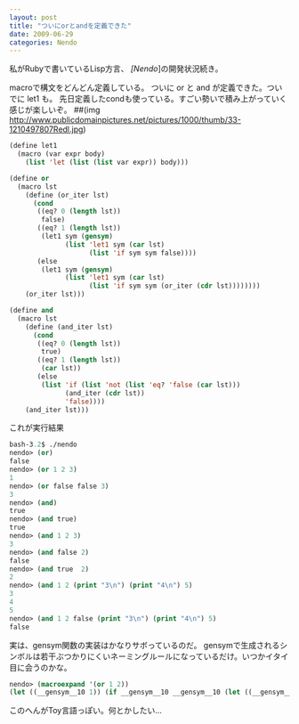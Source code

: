 ```yaml
---
layout: post
title: "ついにorとandを定義できた"
date: 2009-06-29
categories: Nendo
---
```

私がRubyで書いているLisp方言、 *[Nendo*]の開発状況続き。

macroで構文をどんどん定義している。
ついに or と and が定義できた。ついでに let1 も。
先日定義したcondも使っている。すごい勢いで積み上がっていく感じが楽しいぞ。
 ##(img http://www.publicdomainpictures.net/pictures/1000/thumb/33-1210497807Redl.jpg)
```lisp
(define let1
  (macro (var expr body)
    (list 'let (list (list var expr)) body)))
```

```lisp
(define or
  (macro lst
    (define (or_iter lst)
      (cond
       ((eq? 0 (length lst))
        false)
       ((eq? 1 (length lst))
        (let1 sym (gensym)
              (list 'let1 sym (car lst)
                    (list 'if sym sym false))))
       (else
        (let1 sym (gensym)
              (list 'let1 sym (car lst)
                    (list 'if sym sym (or_iter (cdr lst))))))))
    (or_iter lst)))
```

```lisp
(define and
  (macro lst
    (define (and_iter lst)
      (cond
       ((eq? 0 (length lst))
        true)
       ((eq? 1 (length lst))
        (car lst))
       (else
        (list 'if (list 'not (list 'eq? 'false (car lst)))
              (and_iter (cdr lst))
              'false))))
    (and_iter lst)))
```

これが実行結果
```lisp
bash-3.2$ ./nendo
nendo> (or)
false
nendo> (or 1 2 3)
1
nendo> (or false false 3)
3
nendo> (and)
true
nendo> (and true)
true
nendo> (and 1 2 3)
3
nendo> (and false 2) 
false
nendo> (and true  2)
2
nendo> (and 1 2 (print "3\n") (print "4\n") 5)
3
4
5
nendo> (and 1 2 false (print "3\n") (print "4\n") 5)
false
```

実は、gensym関数の実装はかなりサボっているのだ。
gensymで生成されるシンボルは若干ぶつかりにくいネーミングルールになっているだけ。いつかイタイ目に会うのかな。
```lisp
nendo> (macroexpand '(or 1 2))
(let ((__gensym__10 1)) (if __gensym__10 __gensym__10 (let ((__gensym__11 2)) (if __gensym__11 __gensym__11 false))))
```
このへんがToy言語っぽい。何とかしたい...
